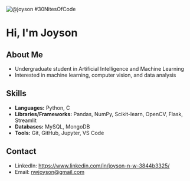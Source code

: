 
  ![@joyson #30NitesOfCode](https://www.codedex.io/api/petStatus?user=joyson)
# Hi, I'm Joyson
## About Me
- Undergraduate student in Artificial Intelligence and Machine Learning  
- Interested in machine learning, computer vision, and data analysis  
## Skills
- **Languages:** Python, C  
- **Libraries/Frameworks:** Pandas, NumPy, Scikit-learn, OpenCV, Flask, Streamlit  
- **Databases:** MySQL, MongoDB  
- **Tools:** Git, GitHub, Jupyter, VS Code  
## Contact
- LinkedIn: https://www.linkedin.com/in/joyson-n-w-3844b3325/
- Email: nwjoyson@gmail.com  
